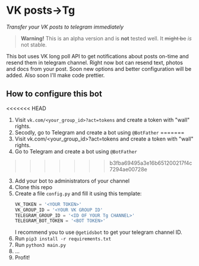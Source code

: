 # VK posts->Tg
*Transfer your VK posts to telegram immediately*

> **Warning!** This is an alpha version and is **not** tested well.
> It ~~might be~~ *is* not stable.

This bot uses VK long poll API to get notifications about posts on-time and resend them in telegram channel.
Right now bot can resend text, photos and docs from your post. Soon new options and better configuration will be added.
Also soon I'll make code prettier.

## How to configure this bot

<<<<<<< HEAD
1. Visit `vk.com/<your_group_id>?act=tokens` and create a token with "wall" rights.
2. Secodly, go to Telegram and create a bot using `@BotFather`
=======
1. Visit vk.com/<your_group_id>?act=tokens and create a token with "wall" rights.
2. Go to Telegram and create a bot using `@BotFather`
>>>>>>> b3fba69495a3e16b651200217f4c7294ae00728e
3. Add your bot to administrators of your channel
4. Clone this repo
5. Create a file `config.py` and fill it using this template:
    ```python
    VK_TOKEN = '<YOUR TOKEN>'
    VK_GROUP_ID = '<YOUR VK GROUP ID'
    TELEGRAM_GROUP_ID = '<ID OF YOUR Tg CHANNEL>'
    TELEGRAM_BOT_TOKEN = '<BOT TOKEN>'
    ```
    I recommend you to use `@getidsbot` to get your telegram channel ID. 
6. Run `pip3 install -r requirements.txt`
7. Run `python3 main.py`
8. ...
9. Profit!



